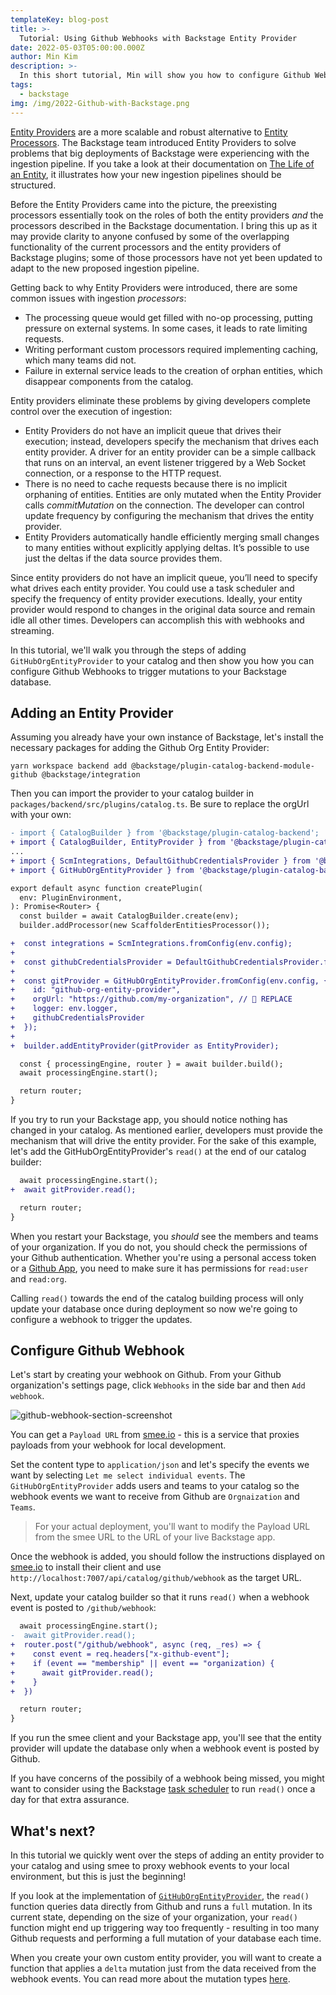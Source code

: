 ```yaml
---
templateKey: blog-post
title: >-
  Tutorial: Using Github Webhooks with Backstage Entity Provider
date: 2022-05-03T05:00:00.000Z
author: Min Kim
description: >-
  In this short tutorial, Min will show you how to configure Github Webhooks for Backstage's Github Entity Provider
tags:
  - backstage
img: /img/2022-Github-with-Backstage.png
---
```


[Entity Providers](https://backstage.io/docs/features/software-catalog/external-integrations#custom-entity-providers) are a more scalable and robust alternative to [Entity Processors](https://backstage.io/docs/features/software-catalog/external-integrations#custom-processors). The Backstage team introduced Entity Providers to solve problems that big deployments of Backstage were experiencing with the ingestion pipeline. If you take a look at their documentation on [The Life of an Entity](https://backstage.io/docs/features/software-catalog/life-of-an-entity), it illustrates how your new ingestion pipelines should be structured.

Before the Entity Providers came into the picture, the preexisting processors essentially took on the roles of both the entity providers _and_ the processors described in the Backstage documentation. I bring this up as it may provide clarity to anyone confused by some of the overlapping functionality of the current processors and the entity providers of Backstage plugins; some of those processors have not yet been updated to adapt to the new proposed ingestion pipeline.

Getting back to why Entity Providers were introduced, there are some common issues with ingestion _processors_:

- The processing queue would get filled with no-op processing, putting pressure on external systems. In some cases, it leads to rate limiting requests.
- Writing performant custom processors required implementing caching, which many teams did not.
- Failure in external service leads to the creation of orphan entities, which disappear components from the catalog.

Entity providers eliminate these problems by giving developers complete control over the execution of ingestion:

- Entity Providers do not have an implicit queue that drives their execution; instead, developers specify the mechanism that drives each entity provider. A driver for an entity provider can be a simple callback that runs on an interval, an event listener triggered by a Web Socket connection, or a response to the HTTP request.
- There is no need to cache requests because there is no implicit orphaning of entities. Entities are only mutated when the Entity Provider calls *commitMutation* on the connection. The developer can control update frequency by configuring the mechanism that drives the entity provider.
- Entity Providers automatically handle efficiently merging small changes to many entities without explicitly applying deltas. It’s possible to use just the deltas if the data source provides them.

Since entity providers do not have an implicit queue, you’ll need to specify what drives each entity provider. You could use a task scheduler and specify the frequency of entity provider executions. Ideally, your entity provider would respond to changes in the original data source and remain idle all other times. Developers can accomplish this with webhooks and streaming.

In this tutorial, we'll walk you through the steps of adding `GitHubOrgEntityProvider` to your catalog and then show you how you can configure Github Webhooks to trigger mutations to your Backstage database.

## Adding an Entity Provider

Assuming you already have your own instance of Backstage, let's install the necessary packages for adding the Github Org Entity Provider:

```
yarn workspace backend add @backstage/plugin-catalog-backend-module-github @backstage/integration
```

Then you can import the provider to your catalog builder in `packages/backend/src/plugins/catalog.ts`. Be sure to replace the orgUrl with your own:

```diff
- import { CatalogBuilder } from '@backstage/plugin-catalog-backend';
+ import { CatalogBuilder, EntityProvider } from '@backstage/plugin-catalog-backend';
...
+ import { ScmIntegrations, DefaultGithubCredentialsProvider } from '@backstage/integration';
+ import { GitHubOrgEntityProvider } from '@backstage/plugin-catalog-backend-module-github';

export default async function createPlugin(
  env: PluginEnvironment,
): Promise<Router> {
  const builder = await CatalogBuilder.create(env);
  builder.addProcessor(new ScaffolderEntitiesProcessor());

+  const integrations = ScmIntegrations.fromConfig(env.config);
+
+  const githubCredentialsProvider = DefaultGithubCredentialsProvider.fromIntegrations(integrations);
+
+  const gitProvider = GitHubOrgEntityProvider.fromConfig(env.config, {
+    id: "github-org-entity-provider",
+    orgUrl: "https://github.com/my-organization", // 🚨 REPLACE
+    logger: env.logger,
+    githubCredentialsProvider
+  });
+
+  builder.addEntityProvider(gitProvider as EntityProvider);

  const { processingEngine, router } = await builder.build();
  await processingEngine.start();

  return router;
}
```

If you try to run your Backstage app, you should notice nothing has changed in your catalog. As mentioned earlier, developers must provide the mechanism that will drive the entity provider. For the sake of this example, let's add the GitHubOrgEntityProvider's `read()` at the end of our catalog builder:

```diff
  await processingEngine.start();
+  await gitProvider.read();

  return router;
}
```

When you restart your Backstage, you _should_ see the members and teams of your organization. If you do not, you should check the permissions of your Github authentication. Whether you're using a personal access token or a [Github App](https://backstage.io/docs/integrations/github/github-apps), you need to make sure it has permissions for `read:user` and `read:org`.

Calling `read()` towards the end of the catalog building process will only update your database once during deployment so now we're going to configure a webhook to trigger the updates.

## Configure Github Webhook

Let's start by creating your webhook on Github. From your Github organization's settings page, click `Webhooks` in the side bar and then `Add webhook`.

![github-webhook-section-screenshot](/img/2022-05-03-add-webhook.png)

You can get a `Payload URL` from [smee.io](https://smee.io) - this is a service that proxies payloads from your webhook for local development.

Set the content type to `application/json` and let's specify the events we want by selecting `Let me select individual events`. The `GitHubOrgEntityProvider` adds users and teams to your catalog so the webhook events we want to receive from Github are `Orgnaization` and `Teams`.

> For your actual deployment, you'll want to modify the Payload URL from the smee URL to the URL of your live Backstage app.

Once the webhook is added, you should follow the instructions displayed on [smee.io](https://smee.io) to install their client and use `http://localhost:7007/api/catalog/github/webhook` as the target URL.

Next, update your catalog builder so that it runs `read()` when a webhook event is posted to `/github/webhook`:

```diff
  await processingEngine.start();
-  await gitProvider.read();
+  router.post("/github/webhook", async (req, _res) => {
+    const event = req.headers["x-github-event"];
+    if (event == "membership" || event == "organization) {
+      await gitProvider.read();
+    }
+  })

  return router;
}
```

If you run the smee client and your Backstage app, you'll see that the entity provider will update the database only when a webhook event is posted by Github.

If you have concerns of the possibily of a webhook being missed, you might want to consider using the Backstage [task scheduler](https://github.com/backstage/backstage/tree/master/packages/backend-tasks) to run `read()` once a day for that extra assurance.

## What's next?

In this tutorial we quickly went over the steps of adding an entity provider to your catalog and using smee to proxy webhook events to your local environment, but this is just the beginning!

If you look at the implementation of [`GitHubOrgEntityProvider`](https://github.com/backstage/backstage/blob/0cc6914ae306f86b229572f64de0076b1fa5151f/plugins/catalog-backend-module-github/src/providers/GitHubOrgEntityProvider.ts#L162-L203), the `read()` function queries data directly from Github and runs a `full` mutation. In its current state, depending on the size of your organization, your `read()` function might end up triggering way too frequently - resulting in too many Github requests and performing a full mutation of your database each time.

When you create your own custom entity provider, you will want to create a function that applies a `delta` mutation just from the data received from the webhook events. You can read more about the mutation types [here](https://backstage.io/docs/features/software-catalog/external-integrations#provider-mutations).
